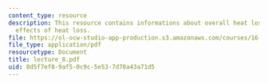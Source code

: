 ```yaml
---
content_type: resource
description: This resource contains informations about overall heat loss and performance
  effects of heat loss.
file: https://ol-ocw-studio-app-production.s3.amazonaws.com/courses/16-512-rocket-propulsion-fall-2005/8d5f7ef89af50c9c5e537d78a43a71d5_lecture_8.pdf
file_type: application/pdf
resourcetype: Document
title: lecture_8.pdf
uid: 8d5f7ef8-9af5-0c9c-5e53-7d78a43a71d5
---
```

